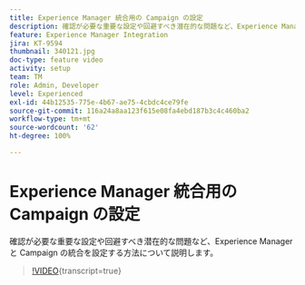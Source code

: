 ```yaml
---
title: Experience Manager 統合用の Campaign の設定
description: 確認が必要な重要な設定や回避すべき潜在的な問題など、Experience Manager と Campaign の統合を設定する方法について説明します。
feature: Experience Manager Integration
jira: KT-9594
thumbnail: 340121.jpg
doc-type: feature video
activity: setup
team: TM
role: Admin, Developer
level: Experienced
exl-id: 44b12535-775e-4b67-ae75-4cbdc4ce79fe
source-git-commit: 116a24a8aa123f615e08fa4ebd187b3c4c460ba2
workflow-type: tm+mt
source-wordcount: '62'
ht-degree: 100%

---
```


# Experience Manager 統合用の Campaign の設定

確認が必要な重要な設定や回避すべき潜在的な問題など、Experience Manager と Campaign の統合を設定する方法について説明します。

>[!VIDEO](https://video.tv.adobe.com/v/340121?quality=12&learn=on){transcript=true}
